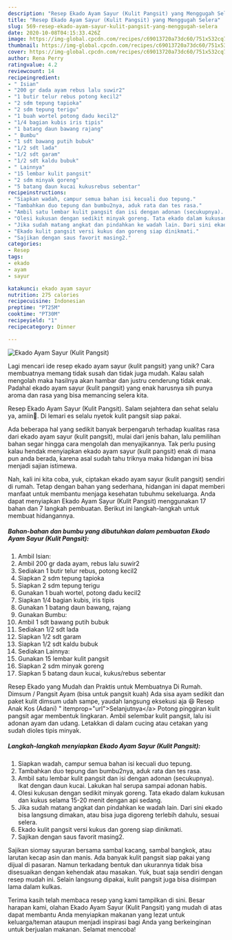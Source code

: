 ```yaml
---
description: "Resep Ekado Ayam Sayur (Kulit Pangsit) yang Menggugah Selera"
title: "Resep Ekado Ayam Sayur (Kulit Pangsit) yang Menggugah Selera"
slug: 569-resep-ekado-ayam-sayur-kulit-pangsit-yang-menggugah-selera
date: 2020-10-08T04:15:33.426Z
image: https://img-global.cpcdn.com/recipes/c69013720a73dc60/751x532cq70/ekado-ayam-sayur-kulit-pangsit-foto-resep-utama.jpg
thumbnail: https://img-global.cpcdn.com/recipes/c69013720a73dc60/751x532cq70/ekado-ayam-sayur-kulit-pangsit-foto-resep-utama.jpg
cover: https://img-global.cpcdn.com/recipes/c69013720a73dc60/751x532cq70/ekado-ayam-sayur-kulit-pangsit-foto-resep-utama.jpg
author: Rena Perry
ratingvalue: 4.2
reviewcount: 14
recipeingredient:
- " Isian"
- "200 gr dada ayam rebus lalu suwir2"
- "1 butir telur rebus potong kecil2"
- "2 sdm tepung tapioka"
- "2 sdm tepung terigu"
- "1 buah wortel potong dadu kecil2"
- "1/4 bagian kubis iris tipis"
- "1 batang daun bawang rajang"
- " Bumbu"
- "1 sdt bawang putih bubuk"
- "1/2 sdt lada"
- "1/2 sdt garam"
- "1/2 sdt kaldu bubuk"
- " Lainnya"
- "15 lembar kulit pangsit"
- "2 sdm minyak goreng"
- "5 batang daun kucai kukusrebus sebentar"
recipeinstructions:
- "Siapkan wadah, campur semua bahan isi kecuali duo tepung."
- "Tambahkan duo tepung dan bumbu2nya, aduk rata dan tes rasa."
- "Ambil satu lembar kulit pangsit dan isi dengan adonan (secukupnya). Ikat dengan daun kucai. Lakukan hal serupa sampai adonan habis."
- "Olesi kukusan dengan sedikit minyak goreng. Tata ekado dalam kukusan dan kukus selama 15-20 menit dengan api sedang."
- "Jika sudah matang angkat dan pindahkan ke wadah lain. Dari sini ekado bisa langsung dimakan, atau bisa juga digoreng terlebih dahulu, sesuai selera."
- "Ekado kulit pangsit versi kukus dan goreng siap dinikmati."
- "Sajikan dengan saus favorit masing2."
categories:
- Resep
tags:
- ekado
- ayam
- sayur

katakunci: ekado ayam sayur 
nutrition: 275 calories
recipecuisine: Indonesian
preptime: "PT25M"
cooktime: "PT30M"
recipeyield: "1"
recipecategory: Dinner

---
```



![Ekado Ayam Sayur (Kulit Pangsit)](https://img-global.cpcdn.com/recipes/c69013720a73dc60/751x532cq70/ekado-ayam-sayur-kulit-pangsit-foto-resep-utama.jpg)

Lagi mencari ide resep ekado ayam sayur (kulit pangsit) yang unik? Cara membuatnya memang tidak susah dan tidak juga mudah. Kalau salah mengolah maka hasilnya akan hambar dan justru cenderung tidak enak. Padahal ekado ayam sayur (kulit pangsit) yang enak harusnya sih punya aroma dan rasa yang bisa memancing selera kita.

Resep Ekado Ayam Sayur (Kulit Pangsit). Salam sejahtera dan sehat selalu ya, amiin🤲. Di lemari es selalu nyetok kulit pangsit siap pakai.

Ada beberapa hal yang sedikit banyak berpengaruh terhadap kualitas rasa dari ekado ayam sayur (kulit pangsit), mulai dari jenis bahan, lalu pemilihan bahan segar hingga cara mengolah dan menyajikannya. Tak perlu pusing kalau hendak menyiapkan ekado ayam sayur (kulit pangsit) enak di mana pun anda berada, karena asal sudah tahu triknya maka hidangan ini bisa menjadi sajian istimewa.


Nah, kali ini kita coba, yuk, ciptakan ekado ayam sayur (kulit pangsit) sendiri di rumah. Tetap dengan bahan yang sederhana, hidangan ini dapat memberi manfaat untuk membantu menjaga kesehatan tubuhmu sekeluarga. Anda dapat menyiapkan Ekado Ayam Sayur (Kulit Pangsit) menggunakan 17 bahan dan 7 langkah pembuatan. Berikut ini langkah-langkah untuk membuat hidangannya.

<!--inarticleads1-->

##### Bahan-bahan dan bumbu yang dibutuhkan dalam pembuatan Ekado Ayam Sayur (Kulit Pangsit):

1. Ambil  Isian:
1. Ambil 200 gr dada ayam, rebus lalu suwir2
1. Sediakan 1 butir telur rebus, potong kecil2
1. Siapkan 2 sdm tepung tapioka
1. Siapkan 2 sdm tepung terigu
1. Gunakan 1 buah wortel, potong dadu kecil2
1. Siapkan 1/4 bagian kubis, iris tipis
1. Gunakan 1 batang daun bawang, rajang
1. Gunakan  Bumbu:
1. Ambil 1 sdt bawang putih bubuk
1. Sediakan 1/2 sdt lada
1. Siapkan 1/2 sdt garam
1. Siapkan 1/2 sdt kaldu bubuk
1. Sediakan  Lainnya:
1. Gunakan 15 lembar kulit pangsit
1. Siapkan 2 sdm minyak goreng
1. Siapkan 5 batang daun kucai, kukus/rebus sebentar


Resep Ekado yang Mudah dan Praktis untuk Membuatnya Di Rumah. Dimsum / Pangsit Ayam (bisa untuk pangsit kuah) Ada sisa ayam sedikit dan paket kulit dimsum udah sampe, yaudah langsung eksekusi aja 😆 Resep Anak Kos (Adani) &#34; itemprop=&#34;url&#34;&gt;Selanjutnya&lt;/a&gt; Potong pinggiran kulit pangsit agar membentuk lingkaran. Ambil selembar kulit pangsit, lalu isi adonan ayam dan udang. Letakkan di dalam cucing atau cetakan yang sudah dioles tipis minyak. 

<!--inarticleads2-->

##### Langkah-langkah menyiapkan Ekado Ayam Sayur (Kulit Pangsit):

1. Siapkan wadah, campur semua bahan isi kecuali duo tepung.
1. Tambahkan duo tepung dan bumbu2nya, aduk rata dan tes rasa.
1. Ambil satu lembar kulit pangsit dan isi dengan adonan (secukupnya). Ikat dengan daun kucai. Lakukan hal serupa sampai adonan habis.
1. Olesi kukusan dengan sedikit minyak goreng. Tata ekado dalam kukusan dan kukus selama 15-20 menit dengan api sedang.
1. Jika sudah matang angkat dan pindahkan ke wadah lain. Dari sini ekado bisa langsung dimakan, atau bisa juga digoreng terlebih dahulu, sesuai selera.
1. Ekado kulit pangsit versi kukus dan goreng siap dinikmati.
1. Sajikan dengan saus favorit masing2.


Sajikan siomay sayuran bersama sambal kacang, sambal bangkok, atau larutan kecap asin dan manis. Ada banyak kulit pangsit siap pakai yang dijual di pasaran. Namun terkadang bentuk dan ukurannya tidak bisa disesuaikan dengan kehendak atau masakan. Yuk, buat saja sendiri dengan resep mudah ini. Selain langsung dipakai, kulit pangsit juga bisa disimpan lama dalam kulkas. 

Terima kasih telah membaca resep yang kami tampilkan di sini. Besar harapan kami, olahan Ekado Ayam Sayur (Kulit Pangsit) yang mudah di atas dapat membantu Anda menyiapkan makanan yang lezat untuk keluarga/teman ataupun menjadi inspirasi bagi Anda yang berkeinginan untuk berjualan makanan. Selamat mencoba!
